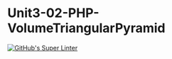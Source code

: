 # Unit3-02-PHP-VolumeTriangularPyramid
[![GitHub's Super Linter](https://github.com/ICS20-Programming-Grace-S/Unit3-02-PHP-VolumeTriangularPyramid/workflows/GitHub's%20Super%20Linter/badge.svg)](https://github.com/ICS20-Programming-Grace-S/Unit3-02-PHP-VolumeTriangularPyramid/actions)